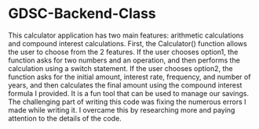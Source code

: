 # GDSC-Backend-Class
This calculator application has two main features: arithmetic calculations and compound interest calculations. 
First, the Calculator() function allows the user to choose from the 2 features.
If the user chooses option1, the function asks for two numbers and an operation, and then performs the calculation using a switch statement.
If the user chooses option2, the function asks for the initial amount, interest rate, frequency, and number of years, and then calculates the final amount using the compound interest formula I provided. It is a fun tool that can be used to manage our savings.  
The challenging part of writing this code was fixing the numerous errors I made while writing it. I overcame this by researching more and paying attention to the details of the code.


